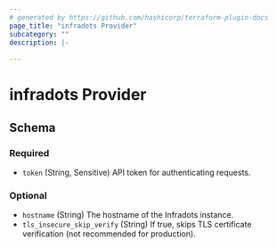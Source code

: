 ```yaml
---
# generated by https://github.com/hashicorp/terraform-plugin-docs
page_title: "infradots Provider"
subcategory: ""
description: |-
  
---
```


# infradots Provider





<!-- schema generated by tfplugindocs -->
## Schema

### Required

- `token` (String, Sensitive) API token for authenticating requests.

### Optional
- `hostname` (String) The hostname of the Infradots instance. 
- `tls_insecure_skip_verify` (String) If true, skips TLS certificate verification (not recommended for production).
